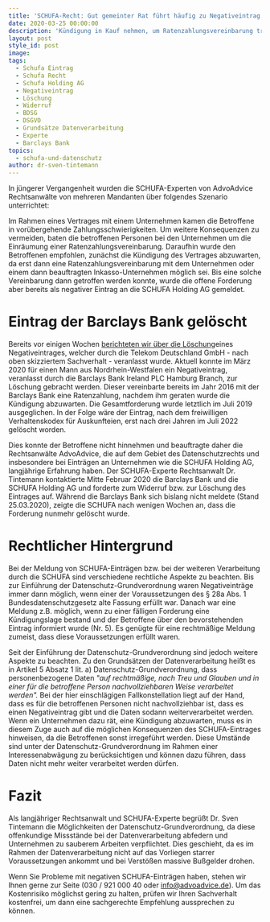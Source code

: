 ```yaml
---
title: 'SCHUFA-Recht: Gut gemeinter Rat führt häufig zu Negativeintrag'
date: 2020-03-25 00:00:00
description: 'Kündigung in Kauf nehmen, um Ratenzahlungsvereinbarung treffen zu können?'
layout: post
style_id: post
image:
tags:
  - Schufa Eintrag
  - Schufa Recht
  - Schufa Holding AG
  - Negativeintrag
  - Löschung
  - Widerruf
  - BDSG
  - DSGVO
  - Grundsätze Datenverarbeitung
  - Experte
  - Barclays Bank
topics:
  - schufa-und-datenschutz
author: dr-sven-tintemann
---
```


In jüngerer Vergangenheit wurden die SCHUFA-Experten von AdvoAdvice Rechtsanwälte von mehreren Mandanten über folgendes Szenario unterrichtet:

Im Rahmen eines Vertrages mit einem Unternehmen kamen die Betroffene in vorübergehende Zahlungsschwierigkeiten. Um weitere Konsequenzen zu vermeiden, baten die betroffenen Personen bei den Unternehmen um die Einräumung einer Ratenzahlungsvereinbarung. Daraufhin wurde den Betroffenen empfohlen, zunächst die Kündigung des Vertrages abzuwarten, da erst dann eine Ratenzahlungsvereinbarung mit dem Unternehmen oder einem dann beauftragten Inkasso-Unternehmen möglich sei. Bis eine solche Vereinbarung dann getroffen werden konnte, wurde die offene Forderung aber bereits als negativer Eintrag an die SCHUFA Holding AG gemeldet.

# Eintrag der Barclays Bank gelöscht

Bereits vor einigen Wochen [berichteten wir über die Löschung](https://advoadvice.de/blog/schufa-l%C3%B6scht-eintrag-der-telekom/)eines Negativeintrages, welcher durch die Telekom Deutschland GmbH - nach oben skizziertem Sachverhalt - veranlasst wurde. Aktuell konnte im März 2020 für einen Mann aus Nordrhein-Westfalen ein Negativeintrag, veranlasst durch die Barclays Bank Ireland PLC Hamburg Branch, zur Löschung gebracht werden. Dieser vereinbarte bereits im Jahr 2016 mit der Barclays Bank eine Ratenzahlung, nachdem ihm geraten wurde die Kündigung abzuwarten. Die Gesamtforderung wurde letztlich im Juli 2019 ausgeglichen. In der Folge wäre der Eintrag, nach dem freiwilligen Verhaltenskodex für Auskunfteien, erst nach drei Jahren im Juli 2022 gelöscht worden.&nbsp;

Dies konnte der Betroffene nicht hinnehmen und beauftragte daher die Rechtsanwälte AdvoAdvice, die auf dem Gebiet des Datenschutzrechts und insbesondere bei Einträgen an Unternehmen wie die SCHUFA Holding AG, langjährige Erfahrung haben. Der SCHUFA-Experte Rechtsanwalt Dr. Tintemann kontaktierte Mitte Februar 2020 die Barclays Bank und die SCHUFA Holding AG und forderte zum Widerruf bzw. zur Löschung des Eintrages auf. Während die Barclays Bank sich bislang nicht meldete (Stand 25.03.2020), zeigte die SCHUFA nach wenigen Wochen an, dass die Forderung nunmehr gelöscht wurde.

# Rechtlicher Hintergrund

Bei der Meldung von SCHUFA-Einträgen bzw. bei der weiteren Verarbeitung durch die SCHUFA sind verschiedene rechtliche Aspekte zu beachten. Bis zur Einführung der Datenschutz-Grundverordnung waren Negativeinträge immer dann möglich, wenn einer der Voraussetzungen des &sect; 28a Abs. 1 Bundesdatenschutzgesetz alte Fassung erfüllt war. Danach war eine Meldung z.B. möglich, wenn zu einer fälligen Forderung eine Kündigungslage bestand und der Betroffene über den bevorstehenden Eintrag informiert wurde (Nr. 5). Es genügte für eine rechtmä&szlig;ige Meldung zumeist, dass diese Voraussetzungen erfüllt waren.&nbsp;

Seit der Einführung der Datenschutz-Grundverordnung sind jedoch weitere Aspekte zu beachten. Zu den Grundsätzen der Datenverarbeitung hei&szlig;t es in Artikel 5 Absatz 1 lit. a) Datenschutz-Grundverordnung, dass personenbezogene Daten&nbsp;*"auf rechtmä&szlig;ige, nach Treu und Glauben und in einer für die betroffene Person nachvollziehbaren Weise verarbeitet werden".*&nbsp;Bei der hier einschlägigen Fallkonstellation liegt auf der Hand, dass es für die betroffenen Personen nicht nachvollziehbar ist, dass es einen Negativeintrag gibt und die Daten sodann weiterverarbeitet werden. Wenn ein Unternehmen dazu rät, eine Kündigung abzuwarten, muss es in diesem Zuge auch auf die möglichen Konsequenzen des SCHUFA-Eintrages hinweisen, da die Betroffenen sonst irregeführt werden. Diese Umstände sind unter der Datenschutz-Grundverordnung im Rahmen einer Interessenabwägung zu berücksichtigen und können dazu führen, dass Daten nicht mehr weiter verarbeitet werden dürfen.

# Fazit

Als langjähriger Rechtsanwalt und SCHUFA-Experte begrü&szlig;t Dr. Sven Tintemann die Möglichkeiten der Datenschutz-Grundverordnung, da diese offenkundige Missstände bei der Datenverarbeitung abfedern und Unternehmen zu sauberem Arbeiten verpflichtet. Dies geschieht, da es im Rahmen der Datenverarbeitung nicht auf das Vorliegen starrer Voraussetzungen ankommt und bei Verstö&szlig;en massive Bu&szlig;gelder drohen.

Wenn Sie Probleme mit negativen SCHUFA-Einträgen haben, stehen wir Ihnen gerne zur Seite (030 / 921 000 40 oder info@advoadvice.de). Um das Kostenrisiko möglichst gering zu halten, prüfen wir Ihren Sachverhalt kostenfrei, um dann eine sachgerechte Empfehlung aussprechen zu können.&nbsp;